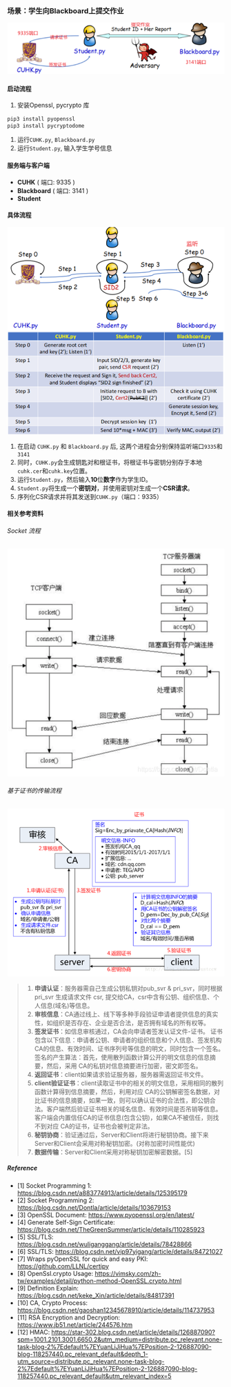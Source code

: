### 场景：学生向Blackboard上提交作业

![img.png](source/img.png)

#### 启动流程
1. 安装Openssl, pycrypto 库
```shell
pip3 install pyopenssl
pip3 install pycryptodome
```
1. 运行`CUHK.py`, `Blackboard.py`
2. 运行`Student.py`, 输入学生学号信息

#### 服务端与客户端
- **CUHK** ( 端口: 9335 )
- **Blackboard** ( 端口: 3141 )
- **Student**

#### 具体流程
![img_3.png](source/img_3.png)
![img_2.png](source/img_2.png)
1. 在启动 `CUHK.py` 和 `Blackboard.py` 后, 这两个进程会分别保持监听端口`9335`和`3141`
2. 同时，`CUHK.py`会生成钥匙对和根证书，将根证书与密钥分别存于本地`cuhk.cer`和`cuhk.key`位置。
3. 运行`Student.py`，然后输入**10**位**数字**作为学生ID。
4. `Student.py`将生成一个**密钥对**，并使用密钥对生成一个**CSR请求**。 
5. 序列化CSR请求并将其发送到`CUHK.py`（端口：9335）


#### 相关参考资料
###### Socket 流程
![img_1.png](source/img_1.png)

###### 基于证书的传输流程
![img.png](source/img11123.png)
> 1. **申请认证**：服务器需自己生成公钥私钥对pub_svr & pri_svr，同时根据 pri_svr 生成请求文件 csr, 提交给CA，csr中含有公钥、组织信息、个人信息(域名)等信息。
> 2. **审核信息**：CA通过线上、线下等多种手段验证申请者提供信息的真实性，如组织是否存在、企业是否合法，是否拥有域名的所有权等。
> 3. **签发证书**：如信息审核通过，CA会向申请者签发认证文件-证书。
证书包含以下信息：申请者公钥、申请者的组织信息和个人信息、签发机构CA的信息、有效时间、证书序列号等信息的明文，同时包含一个签名。
签名的产生算法：首先，使用散列函数计算公开的明文信息的信息摘要，然后，采用 CA的私钥对信息摘要进行加密，密文即签名。
> 4. **返回证书**：client如果请求验证服务器，服务器需返回证书文件。
> 5. **client验证证书**：client读取证书中的相关的明文信息，采用相同的散列函数计算得到信息摘要，然后，利用对应 CA的公钥解密签名数据，对比证书的信息摘要，如果一致，则可以确认证书的合法性，即公钥合法。客户端然后验证证书相关的域名信息、有效时间是否吊销等信息。
客户端会内置信任CA的证书信息(包含公钥)，如果CA不被信任，则找不到对应 CA的证书，证书也会被判定非法。
> 6. **秘钥协商**：验证通过后，Server和Client将进行秘钥协商。接下来Server和Client会采用对称秘钥加密。(对称加密时间性能优)
> 7. **数据传输**：Server和Client采用对称秘钥加密解密数据。[5]

##### Reference
- [1]  Socket Programming 1: https://blog.csdn.net/a883774913/article/details/125395179
- [2]  Socket Programming 2: https://blog.csdn.net/Dontla/article/details/103679153
- [3]  OpenSSL Document: https://www.pyopenssl.org/en/latest/
- [4]  Generate Self-Sign Certificate: https://blog.csdn.net/TheGreenSummer/article/details/110285923
- [5]  SSL/TLS: https://blog.csdn.net/wuliganggang/article/details/78428866
- [6]  SSL/TLS: https://blog.csdn.net/vip97yigang/article/details/84721027
- [7]  Wraps pyOpenSSL for quick and easy PKI: https://github.com/LLNL/certipy
- [8]  OpenSsl.crypto Usage: https://vimsky.com/zh-tw/examples/detail/python-method-OpenSSL.crypto.html
- [9]  Definition Explain: https://blog.csdn.net/keke_Xin/article/details/84817391
- [10] CA, Crypto Process: https://blog.csdn.net/gaoshan12345678910/article/details/114737953
- [11] RSA Encryption and Decryption: https://www.jb51.net/article/244576.htm
- [12] HMAC: https://star-302.blog.csdn.net/article/details/126887090?spm=1001.2101.3001.6650.2&utm_medium=distribute.pc_relevant.none-task-blog-2%7Edefault%7EYuanLiJiHua%7EPosition-2-126887090-blog-118257440.pc_relevant_default&depth_1-utm_source=distribute.pc_relevant.none-task-blog-2%7Edefault%7EYuanLiJiHua%7EPosition-2-126887090-blog-118257440.pc_relevant_default&utm_relevant_index=5